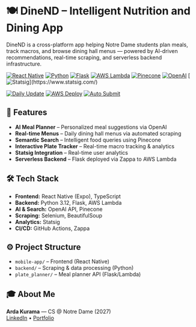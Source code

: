 # 🍽️ DineND – Intelligent Nutrition and Dining App

DineND is a cross-platform app helping Notre Dame students plan meals, track macros, and browse dining hall menus — powered by AI-driven recommendations, real-time scraping, and serverless backend infrastructure.

[![React Native](https://img.shields.io/badge/React%20Native-20232A?style=flat-square&logo=react&logoColor=61DAFB)](https://reactnative.dev/)
[![Python](https://img.shields.io/badge/Python-3.12-3776AB?style=flat-square&logo=python&logoColor=FFD43B)](https://python.org/)
[![Flask](https://img.shields.io/badge/Flask-2.3.2-000000?style=flat-square&logo=flask&logoColor=white)](https://flask.palletsprojects.com/)
[![AWS Lambda](https://img.shields.io/badge/AWS%20Lambda-FF9900?style=flat-square&logo=amazon-aws&logoColor=white)](https://aws.amazon.com/lambda/)
[![Pinecone](https://img.shields.io/badge/Pinecone-017ACD?style=flat-square&logo=pinecone&logoColor=white)](https://www.pinecone.io/)
[![OpenAI](https://img.shields.io/badge/OpenAI-412991?style=flat-square&logo=openai&logoColor=white)](https://openai.com/)
[![Statsig](https://img.shields.io/badge/Statsig-analytics-blue?style=flat-square&logo=data:image/svg+xml;base64,...)](https://www.statsig.com/)

[![Daily Update](https://github.com/arda-kurama/dine-nd/actions/workflows/daily-update.yml/badge.svg)](https://github.com/arda-kurama/dine-nd/actions/workflows/daily-update.yml)
[![AWS Deploy](https://github.com/arda-kurama/dine-nd/actions/workflows/aws-deploy.yml/badge.svg)](https://github.com/arda-kurama/dine-nd/actions/workflows/aws-deploy.yml)
[![Auto Submit](https://github.com/arda-kurama/dine-nd/actions/workflows/auto-submit.yml/badge.svg)](https://github.com/arda-kurama/dine-nd/actions/workflows/auto-submit.yml)

## 🚀 Features

-   **AI Meal Planner** – Personalized meal suggestions via OpenAI
-   **Real-time Menus** – Daily dining hall menus via automated scraping
-   **Semantic Search** – Intelligent food queries using Pinecone
-   **Interactive Plate Tracker** – Real-time macro tracking & analytics
-   **Statsig Integration** – Real-time user analytics
-   **Serverless Backend** – Flask deployed via Zappa to AWS Lambda

## 🛠️ Tech Stack

-   **Frontend:** React Native (Expo), TypeScript
-   **Backend:** Python 3.12, Flask, AWS Lambda
-   **AI & Search:** OpenAI API, Pinecone
-   **Scraping:** Selenium, BeautifulSoup
-   **Analytics:** Statsig
-   **CI/CD:** GitHub Actions, Zappa

## ⚙️ Project Structure

-   `mobile-app/` – Frontend (React Native)
-   `backend/` – Scraping & data processing (Python)
-   `plate_planner/` – Meal planner API (Flask/Lambda)

## 🎓 About Me

**Arda Kurama** — CS @ Notre Dame (2027)  
[LinkedIn](https://linkedin.com/in/ardakurama) • [Portfolio](https://ardakurama.com)
